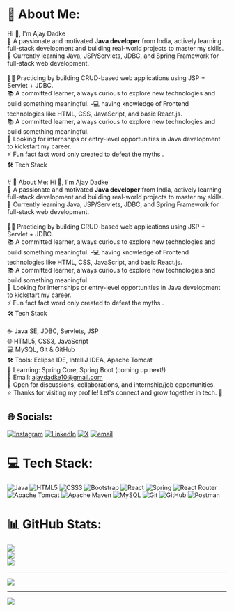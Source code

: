 # 💫 About Me:
Hi 👋, I'm Ajay Dadke<br>🎯 A passionate and motivated **Java developer** from India, actively learning full-stack development and building real-world projects to master my skills.<br>🌱 Currently learning Java, JSP/Servlets, JDBC, and Spring Framework for full-stack web development.<br><br>👨‍💻 Practicing by building CRUD-based web applications using JSP + Servlet + JDBC.<br>📚 A committed learner, always curious to explore new technologies and build something meaningful. -💻 having knowledge of Frontend technologies like HTML, CSS, JavaScript, and basic React.js.<br>📚 A committed learner, always curious to explore new technologies and build something meaningful.<br>🎯 Looking for internships or entry-level opportunities in Java development to kickstart my career.<br>⚡ Fun fact fact word only created to defeat the myths .<br>🛠️ Tech Stack<br><br># 💫 About Me:
Hi 👋, I'm Ajay Dadke<br>🎯 A passionate and motivated **Java developer** from India, actively learning full-stack development and building real-world projects to master my skills.<br>🌱 Currently learning Java, JSP/Servlets, JDBC, and Spring Framework for full-stack web development.<br><br>👨‍💻 Practicing by building CRUD-based web applications using JSP + Servlet + JDBC.<br>📚 A committed learner, always curious to explore new technologies and build something meaningful. -💻 having knowledge of Frontend technologies like HTML, CSS, JavaScript, and basic React.js.<br>📚 A committed learner, always curious to explore new technologies and build something meaningful.<br>🎯 Looking for internships or entry-level opportunities in Java development to kickstart my career.<br>⚡ Fun fact fact word only created to defeat the myths .<br>🛠️ Tech Stack<br><br>☕ Java SE, JDBC, Servlets, JSP<br>🌐 HTML5, CSS3, JavaScript<br>💻 MySQL, Git & GitHub<br>🛠️ Tools: Eclipse IDE, IntelliJ IDEA, Apache Tomcat<br>🌱 Learning: Spring Core, Spring Boot (coming up next!)<br>📧 Email: ajaydadke10@gmail.com<br>💬 Open for discussions, collaborations, and internship/job opportunities.<br>⭐ Thanks for visiting my profile! Let's connect and grow together in tech. 🚀


## 🌐 Socials:
[![Instagram](https://img.shields.io/badge/Instagram-%23E4405F.svg?logo=Instagram&logoColor=white)](https://instagram.com/ajay_1012) [![LinkedIn](https://img.shields.io/badge/LinkedIn-%230077B5.svg?logo=linkedin&logoColor=white)](https://linkedin.com/in/ajay-dadke) [![X](https://img.shields.io/badge/X-black.svg?logo=X&logoColor=white)](https://x.com/@Ajaydadke1) [![email](https://img.shields.io/badge/Email-D14836?logo=gmail&logoColor=white)](mailto:Ajaydadke10@gmail.com) 

# 💻 Tech Stack:
![Java](https://img.shields.io/badge/java-%23ED8B00.svg?style=for-the-badge&logo=openjdk&logoColor=white) ![HTML5](https://img.shields.io/badge/html5-%23E34F26.svg?style=for-the-badge&logo=html5&logoColor=white) ![CSS3](https://img.shields.io/badge/css3-%231572B6.svg?style=for-the-badge&logo=css3&logoColor=white) ![Bootstrap](https://img.shields.io/badge/bootstrap-%238511FA.svg?style=for-the-badge&logo=bootstrap&logoColor=white) ![React](https://img.shields.io/badge/react-%2320232a.svg?style=for-the-badge&logo=react&logoColor=%2361DAFB) ![Spring](https://img.shields.io/badge/spring-%236DB33F.svg?style=for-the-badge&logo=spring&logoColor=white) ![React Router](https://img.shields.io/badge/React_Router-CA4245?style=for-the-badge&logo=react-router&logoColor=white) ![Apache Tomcat](https://img.shields.io/badge/apache%20tomcat-%23F8DC75.svg?style=for-the-badge&logo=apache-tomcat&logoColor=black) ![Apache Maven](https://img.shields.io/badge/Apache%20Maven-C71A36?style=for-the-badge&logo=Apache%20Maven&logoColor=white) ![MySQL](https://img.shields.io/badge/mysql-4479A1.svg?style=for-the-badge&logo=mysql&logoColor=white) ![Git](https://img.shields.io/badge/git-%23F05033.svg?style=for-the-badge&logo=git&logoColor=white) ![GitHub](https://img.shields.io/badge/github-%23121011.svg?style=for-the-badge&logo=github&logoColor=white) ![Postman](https://img.shields.io/badge/Postman-FF6C37?style=for-the-badge&logo=postman&logoColor=white)
# 📊 GitHub Stats:
![](https://github-readme-stats.vercel.app/api?username=AjayD1012&theme=nightowl&hide_border=false&include_all_commits=false&count_private=false)<br/>
![](https://nirzak-streak-stats.vercel.app/?user=AjayD1012&theme=nightowl&hide_border=false)<br/>
![](https://github-readme-stats.vercel.app/api/top-langs/?username=AjayD1012&theme=nightowl&hide_border=false&include_all_commits=false&count_private=false&layout=compact)

---
[![](https://visitcount.itsvg.in/api?id=AjayD1012&icon=0&color=0)](https://visitcount.itsvg.in)

<!-- Proudly created with GPRM ( https://gprm.itsvg.in ) -->
---
[![](https://visitcount.itsvg.in/api?id=AjayD1012&icon=0&color=0)](https://visitcount.itsvg.in)

<!-- Proudly created with GPRM ( https://gprm.itsvg.in ) -->
